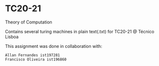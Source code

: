 # TC20-21
Theory of Computation 

Contains several turing machines in plain text(.txt) for TC20-21 @ Técnico Lisboa

This assignment was done in collaboration with:
```
Allan Fernandes ist197281
Francisco Oliveira ist196860

```
